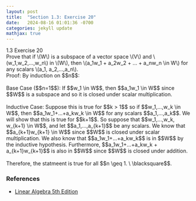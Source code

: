 ```yaml
---
layout: post
title:  "Section 1.3: Exercise 20"
date:   2024-08-16 01:01:36 -0700
categories: jekyll update
mathjax: true
---
```

<div class="ydiv">
1.3 Exercise 20
</div>
<div class="ybdiv">
Prove that if \(W\) is a subspace of a vector space \(V\) and \(w_1,w_2,...,w_n\) in \(W\), then \(a_1w_1 + a_2w_2 + ... + a_nw_n \in W\) for any scalars \(a_1, a_2,...,a_n\).
</div>
Proof:
By induction on $$n$$:
<br>
<br>
Base Case ($$n=1$$): If $$w_1 \in W$$, then $$a_1w_1 \in W$$ since $$W$$ is a subspace and so it is closed under scalar multiplication.
<br>
<br>
Inductive Case: Suppose this is true for $$k > 1$$ so if $$w_1,...,w_k \in W$$, then $$a_1w_1+...+a_kw_k \in W$$ for any scalars $$a_1,...,a_k$$. We will show that this is true for $$k+1$$. So suppose that $$w_1,...,w_k, w_{k+1} \in W$$, and let $$a_1,...,a_{k+1}$$ be any scalars. We know that $$a_{k+1}w_{k+1} \in W$$ since $$W$$ is closed under scalar multiplication. We also know that $$a_1w_1+...+a_kw_k$$ is in $$W$$ by the inductive hypothesis. Furthermore, $$a_1w_1+...+a_kw_k + a_{k+1}w_{k+1}$$ is also in $$W$$ since $$W$$ is closed under addition.
<br>
<br>
Therefore, the statmeent is true for all $$n \geq 1. \ \blacksquare$$. 

<br>
<!------------------------------------------------------------------------------------>
<h3>References</h3>
<ul>
<li><a href="https://www.amazon.com/Linear-Algebra-5th-Stephen-Friedberg/dp/0134860241/ref=tmm_hrd_swatch_0?_encoding=UTF8&qid=&sr=">Linear Algebra 5th Edition</a></li>
</ul>
























